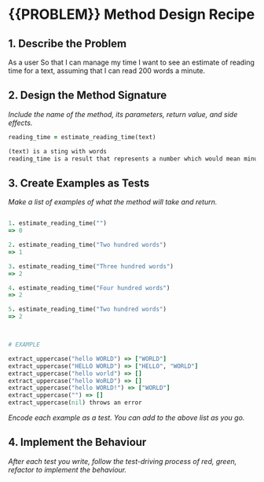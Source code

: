 # {{PROBLEM}} Method Design Recipe



## 1. Describe the Problem

As a user
So that I can manage my time
I want to see an estimate of reading time for a text, assuming that I can read 200 words a minute.

## 2. Design the Method Signature

_Include the name of the method, its parameters, return value, and side effects._

```ruby
reading_time = estimate_reading_time(text)

(text) is a sting with words
reading_time is a result that represents a number which would mean minutes.

```

## 3. Create Examples as Tests

_Make a list of examples of what the method will take and return._

```ruby

1. estimate_reading_time("")
=> 0

2. estimate_reading_time("Two hundred words")
=> 1

3. estimate_reading_time("Three hundred words")
=> 2

4. estimate_reading_time("Four hundred words")
=> 2

5. estimate_reading_time("Two hundred words")
=> 2



# EXAMPLE

extract_uppercase("hello WORLD") => ["WORLD"]
extract_uppercase("HELLO WORLD") => ["HELLO", "WORLD"]
extract_uppercase("hello world") => []
extract_uppercase("hello WoRLD") => []
extract_uppercase("hello WORLD!") => ["WORLD"]
extract_uppercase("") => []
extract_uppercase(nil) throws an error
```

_Encode each example as a test. You can add to the above list as you go._

## 4. Implement the Behaviour

_After each test you write, follow the test-driving process of red, green, refactor to implement the behaviour._
